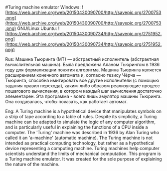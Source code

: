 #Turing machine emulator
Windows:
![https://web.archive.org/web/20150430090700/http://savepic.org/2700753.png](https://web.archive.org/web/20150430090700/http://savepic.org/2700753.png)
GNU/Linux Ubuntu:
![https://web.archive.org/web/20150430090734/http://savepic.org/2751952.png](https://web.archive.org/web/20150430090734/http://savepic.org/2751952.png)

Rus:
Машина Тьюринга (МТ) — абстрактный исполнитель (абстрактная вычислительная машина). Была предложена Аланом Тьюрингом в 1936 году для формализации понятия алгоритма.
Машина Тьюринга является расширением конечного автомата и, согласно тезису Чёрча — Тьюринга, способна имитировать все другие исполнители (с помощью задания правил перехода), каким-либо образом реализующие процесс пошагового вычисления, в котором каждый шаг вычисления достаточно элементарен.
Эта программа - всего лишь эмулятор машины Тьюринга. Она создавалась, чтобы показать, как работает автомат.

Eng:
A Turing machine is a hypothetical device that manipulates symbols on a strip of tape according to a table of rules. Despite its simplicity, a Turing machine can be adapted to simulate the logic of any computer algorithm, and is particularly useful in explaining the functions of a CPU inside a computer. The 'Turing' machine was described in 1936 by Alan Turing who called it an 'a-machine' (automatic machine). The Turing machine is not intended as practical computing technology, but rather as a hypothetical device representing a computing machine. Turing machines help computer scientists understand the limits of mechanical computation.
This program is a Turing machine emulator. It was created for the sole purpose of explaining the nature of the machine.
